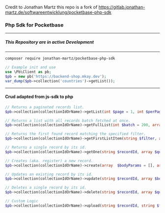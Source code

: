 Credit to Jonathan Martz this repo is a fork of https://gitlab.jonathan-martz.de/softwareentwicklung/pocketbase-php-sdk

### Php Sdk for Pocketbase

***
##### This Repository are in active Development
***

``` bash
composer require jonathan-martz/pocketbase-php-sdk
```

``` php
// Example init and use
use \Pb\Client as pb;
$pb = new pb('https://backend-shop.mkay.dev');
var_dump($pb->collection('countries')->getList());
```

***
#### Crud adapted from js-sdk to php

``` php
// Returns a paginated records list.
$pb->collection(collectionIdOrName)->getList(int $page = 1, int $perPage = 30, array $queryParams = []);

// Returns a list with all records batch fetched at once.
$pb->collection(collectionIdOrName)->getFullList(int $batch = 200, array $queryParams = []);

// Returns the first found record matching the specified filter.
$pb->collection(collectionIdOrName)->getFirstListItem(string $filter, array $queryParams = []);

// Returns a single record by its id.
$pb->collection(collectionIdOrName)->getOne(string $recordId, array $queryParams = []);

// Creates (aka. register) a new record.
$pb->collection(collectionIdOrName)->create(array  $bodyParams = [], array $queryParams = []);

// Updates an existing record by its id.
$pb->collection(collectionIdOrName)->update(string $recordId, array $bodyParams = [],array $queryParams = []);

// Deletes a single record by its id.
$pb->collection(collectionIdOrName)->delete(string $recordId, array $queryParams = []);

// Custom Logic
$pb->collection(collectionIdOrName)->upload(string $recordId, string $field, string $filepath);
```
